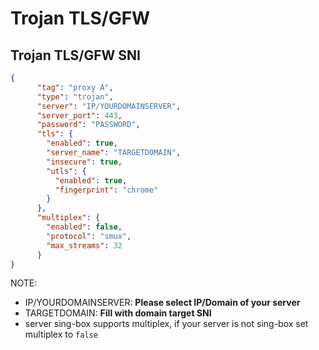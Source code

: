 # Trojan TLS/GFW
## Trojan TLS/GFW SNI
```json
{
      "tag": "proxy A",
      "type": "trojan",
      "server": "IP/YOURDOMAINSERVER",
      "server_port": 443,
      "password": "PASSWORD",
      "tls": {
        "enabled": true,
        "server_name": "TARGETDOMAIN",
        "insecure": true,
        "utls": {
          "enabled": true,
          "fingerprint": "chrome"
        }
      },
      "multiplex": {
        "enabled": false,
        "protocol": "smux",
        "max_streams": 32
      }
}
```
NOTE:
- IP/YOURDOMAINSERVER: **Please select IP/Domain of your server**
- TARGETDOMAIN: **Fill with domain target SNI**
- server sing-box supports multiplex, if your server is not sing-box set multiplex to `false`

